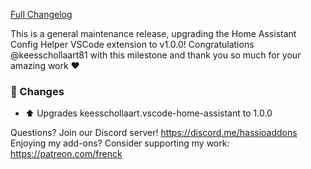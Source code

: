 [Full Changelog][changelog]

This is a general maintenance release, upgrading the Home Assistant Config Helper VSCode extension to v1.0.0! Congratulations @keesschollaart81 with this milestone and thank you so much for your amazing work ❤️ 

### 🔨 Changes

- :arrow_up: Upgrades keesschollaart.vscode-home-assistant to 1.0.0

[changelog]: https://github.com/hassio-addons/addon-vscode/compare/v0.6.0...v0.6.1

Questions? Join our Discord server! https://discord.me/hassioaddons
Enjoying my add-ons? Consider supporting my work: https://patreon.com/frenck